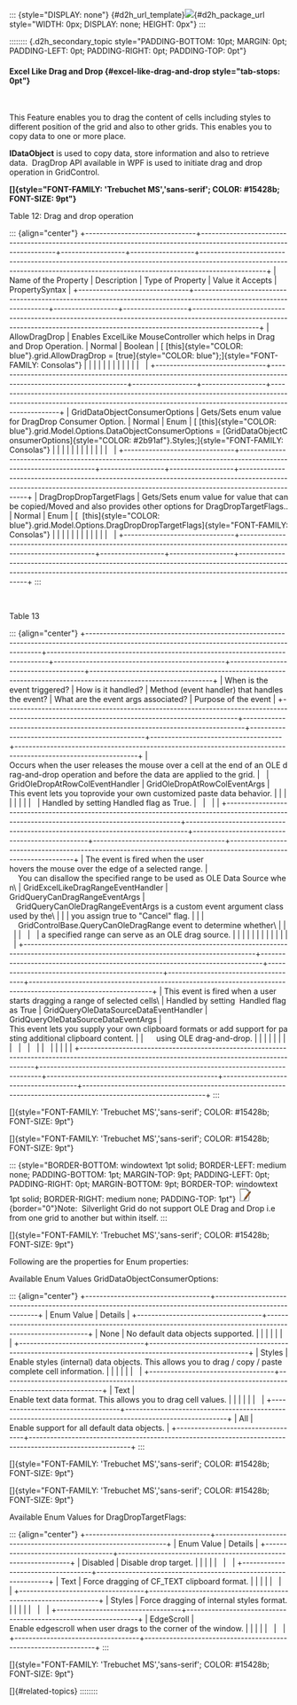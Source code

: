 ::: {style="DISPLAY: none"}
[](ms-xhelp:///?Id=d2h_url_template){#d2h_url_template}![](!package_url!){#d2h_package_url style="WIDTH: 0px; DISPLAY: none; HEIGHT: 0px"}
:::

:::::::: {.d2h_secondary_topic style="PADDING-BOTTOM: 10pt; MARGIN: 0pt; PADDING-LEFT: 0pt; PADDING-RIGHT: 0pt; PADDING-TOP: 0pt"}
#### Excel Like Drag and Drop {#excel-like-drag-and-drop style="tab-stops: 0pt"}

 

This Feature enables you to drag the content of cells including styles to different position of the grid and also to other grids. This enables you to copy data to one or more place.

**IDataObject** is used to copy data, store information and also to retrieve data.  DragDrop API available in WPF is used to initiate drag and drop operation in GridControl.

**[]{style="FONT-FAMILY: 'Trebuchet MS','sans-serif'; COLOR: #15428b; FONT-SIZE: 9pt"}** 

Table 12: Drag and drop operation

::: {align="center"}
+-------------------------------+-------------------------------------------------------------------------------------------------------------------+------------------+------------------+------------------------------------------------------------------------------------------------------------------------------------------------------------------------------+
| Name of the Property          | Description                                                                                                       | Type of Property | Value it Accepts | PropertySyntax                                                                                                                                                               |
+-------------------------------+-------------------------------------------------------------------------------------------------------------------+------------------+------------------+------------------------------------------------------------------------------------------------------------------------------------------------------------------------------+
| AllowDragDrop                 | Enables ExcelLike MouseController which helps in Drag and Drop Operation.                                         | Normal           | Boolean          | [ [this]{style="COLOR: blue"}.grid.AllowDragDrop = [true]{style="COLOR: blue"};]{style="FONT-FAMILY: Consolas"}                                                              |
|                               |                                                                                                                   |                  |                  |                                                                                                                                                                              |
|                               |                                                                                                                   |                  |                  |                                                                                                                                                                              |
+-------------------------------+-------------------------------------------------------------------------------------------------------------------+------------------+------------------+------------------------------------------------------------------------------------------------------------------------------------------------------------------------------+
| GridDataObjectConsumerOptions | Gets/Sets enum value for DragDrop Consumer Option.                                                                | Normal           | Enum             | [ [this]{style="COLOR: blue"}.grid.Model.Options.DataObjectConsumerOptions = [GridDataObjectConsumerOptions]{style="COLOR: #2b91af"}.Styles;]{style="FONT-FAMILY: Consolas"} |
|                               |                                                                                                                   |                  |                  |                                                                                                                                                                              |
|                               |                                                                                                                   |                  |                  |                                                                                                                                                                              |
+-------------------------------+-------------------------------------------------------------------------------------------------------------------+------------------+------------------+------------------------------------------------------------------------------------------------------------------------------------------------------------------------------+
| DragDropDropTargetFlags       | Gets/Sets enum value for value that can be copied/Moved and also provides other options for DragDropTargetFlags.. | Normal           | Enum             | [  [this]{style="COLOR: blue"}.grid.Model.Options.DragDropDropTargetFlags]{style="FONT-FAMILY: Consolas"}                                                                    |
|                               |                                                                                                                   |                  |                  |                                                                                                                                                                              |
|                               |                                                                                                                   |                  |                  |                                                                                                                                                                              |
+-------------------------------+-------------------------------------------------------------------------------------------------------------------+------------------+------------------+------------------------------------------------------------------------------------------------------------------------------------------------------------------------------+
:::

 

Table 13

::: {align="center"}
+-----------------------------------------------------------------------------------------------------------------------------------------------+------------------------------------------------------------------------------+------------------------------------------------+-------------------------------------+----------------------------------------------------------------------------------------------------------------+
| When is the event triggered?                                                                                                                  | How is it handled?                                                           | Method (event handler) that handles the event? | What are the event args associated? | Purpose of the event                                                                                           |
+-----------------------------------------------------------------------------------------------------------------------------------------------+------------------------------------------------------------------------------+------------------------------------------------+-------------------------------------+----------------------------------------------------------------------------------------------------------------+
| Occurs when the user releases the mouse over a cell at the end of an OLE drag-and-drop operation and before the data are applied to the grid. |                                                                              | GridOleDropAtRowColEventHandler                | GridOleDropAtRowColEventArgs        | This event lets you toprovide your own customized paste data behavior.                                         |
|                                                                                                                                               |                                                                              |                                                |                                     |                                                                                                                |
|                                                                                                                                               | Handled by setting Handled flag as True.                                     |                                                |                                     |                                                                                                                |
+-----------------------------------------------------------------------------------------------------------------------------------------------+------------------------------------------------------------------------------+------------------------------------------------+-------------------------------------+----------------------------------------------------------------------------------------------------------------+
| The event is fired when the user hovers the mouse over the edge of a selected range.                                                          |     You can disallow the specified range to be used as OLE Data Source when\ | GridExcelLikeDragRangeEventHandler             | GridQueryCanDragRangeEventArgs      |    GridQueryCanOleDragRangeEventArgs is a custom event argument class used by the\                             |
|                                                                                                                                               | you assign true to "Cancel" flag.                                            |                                                |                                     |     GridControlBase.QueryCanOleDragRange event to determine whether\                                           |
|                                                                                                                                               |                                                                              |                                                |                                     | a specified range can serve as an OLE drag source.                                                             |
|                                                                                                                                               |                                                                              |                                                |                                     |                                                                                                                |
|                                                                                                                                               |                                                                              |                                                |                                     |                                                                                                                |
+-----------------------------------------------------------------------------------------------------------------------------------------------+------------------------------------------------------------------------------+------------------------------------------------+-------------------------------------+----------------------------------------------------------------------------------------------------------------+
| This event is fired when a user starts dragging a range of selected cells\                                                                    | Handled by setting  Handled flag as True                                     | GridQueryOleDataSourceDataEventHandler         | GridQueryOleDataSourceDataEventArgs | This event lets you supply your own clipboard formats or add support for pasting additional clipboard content. |
|      using OLE drag-and-drop.                                                                                                                 |                                                                              |                                                |                                     |                                                                                                                |
|                                                                                                                                               |                                                                              |                                                |                                     |                                                                                                                |
|                                                                                                                                               |                                                                              |                                                |                                     |                                                                                                                |
+-----------------------------------------------------------------------------------------------------------------------------------------------+------------------------------------------------------------------------------+------------------------------------------------+-------------------------------------+----------------------------------------------------------------------------------------------------------------+
:::

[]{style="FONT-FAMILY: 'Trebuchet MS','sans-serif'; COLOR: #15428b; FONT-SIZE: 9pt"} 

[]{style="FONT-FAMILY: 'Trebuchet MS','sans-serif'; COLOR: #15428b; FONT-SIZE: 9pt"} 

::: {style="BORDER-BOTTOM: windowtext 1pt solid; BORDER-LEFT: medium none; PADDING-BOTTOM: 1pt; MARGIN-TOP: 9pt; PADDING-LEFT: 0pt; PADDING-RIGHT: 0pt; MARGIN-BOTTOM: 9pt; BORDER-TOP: windowtext 1pt solid; BORDER-RIGHT: medium none; PADDING-TOP: 1pt"}
![](ImagesExt/image61_140.png){border="0"}Note:  Silverlight Grid do not support OLE Drag and Drop i.e from one grid to another but within itself.
:::

[]{style="FONT-FAMILY: 'Trebuchet MS','sans-serif'; COLOR: #15428b; FONT-SIZE: 9pt"} 

Following are the properties for Enum properties:

Available Enum Values GridDataObjectConsumerOptions:

::: {align="center"}
+-----------------------------------+----------------------------------------------------------------------------------------------------------+
| Enum Value                        | Details                                                                                                  |
+-----------------------------------+----------------------------------------------------------------------------------------------------------+
| None                              | No default data objects supported.                                                                       |
|                                   |                                                                                                          |
|                                   |                                                                                                          |
+-----------------------------------+----------------------------------------------------------------------------------------------------------+
| Styles                            | Enable styles (internal) data objects. This allows you to drag / copy / paste complete cell information. |
|                                   |                                                                                                          |
|                                   |                                                                                                          |
+-----------------------------------+----------------------------------------------------------------------------------------------------------+
| Text                              | Enable text data format. This allows you to drag cell values.                                            |
|                                   |                                                                                                          |
|                                   |                                                                                                          |
+-----------------------------------+----------------------------------------------------------------------------------------------------------+
| All                               | Enable support for all default data objects.                                                             |
+-----------------------------------+----------------------------------------------------------------------------------------------------------+
:::

[]{style="FONT-FAMILY: 'Trebuchet MS','sans-serif'; COLOR: #15428b; FONT-SIZE: 9pt"} 

[]{style="FONT-FAMILY: 'Trebuchet MS','sans-serif'; COLOR: #15428b; FONT-SIZE: 9pt"} 

Available Enum Values for DragDropTargetFlags:

::: {align="center"}
+-----------------------------------+----------------------------------------------------------------+
| Enum Value                        | Details                                                        |
+-----------------------------------+----------------------------------------------------------------+
| Disabled                          | Disable drop target.                                           |
|                                   |                                                                |
|                                   |                                                                |
+-----------------------------------+----------------------------------------------------------------+
| Text                              | Force dragging of CF_TEXT clipboard format.                    |
|                                   |                                                                |
|                                   |                                                                |
+-----------------------------------+----------------------------------------------------------------+
| Styles                            | Force dragging of internal styles format.                      |
|                                   |                                                                |
|                                   |                                                                |
+-----------------------------------+----------------------------------------------------------------+
| EdgeScroll                        | Enable edgescroll when user drags to the corner of the window. |
|                                   |                                                                |
|                                   |                                                                |
+-----------------------------------+----------------------------------------------------------------+
:::

[]{style="FONT-FAMILY: 'Trebuchet MS','sans-serif'; COLOR: #15428b; FONT-SIZE: 9pt"} 

[]{#related-topics}
::::::::
